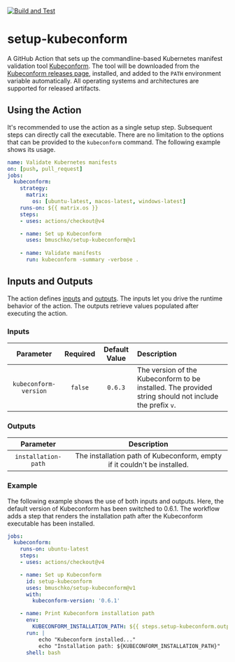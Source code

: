 [![Build and Test](https://github.com/bmuschko/setup-kubeconform/actions/workflows/build-test.yml/badge.svg)](https://github.com/bmuschko/setup-kubeconform/actions/workflows/build-test.yml)

# setup-kubeconform

A GitHub Action that sets up the commandline-based Kubernetes manifest validation tool [Kubeconform](https://github.com/yannh/kubeconform). The tool will be downloaded from the [Kubeconform releases page](https://github.com/yannh/kubeconform/releases), installed, and added to the `PATH` environment variable automatically. All operating systems and architectures are supported for released artifacts.

## Using the Action

It's recommended to use the action as a single setup step. Subsequent steps can directly call the executable. There are no limitation to the options that can be provided to the `kubeconform` command. The following example shows its usage.

```yaml
name: Validate Kubernetes manifests
on: [push, pull_request]
jobs:
  kubeconform:
    strategy:
      matrix:
        os: [ubuntu-latest, macos-latest, windows-latest]
    runs-on: ${{ matrix.os }}
    steps:
    - uses: actions/checkout@v4

    - name: Set up Kubeconform
      uses: bmuschko/setup-kubeconform@v1
    
    - name: Validate manifests
      run: kubeconform -summary -verbose .
```

## Inputs and Outputs

The action defines [inputs](https://docs.github.com/en/actions/creating-actions/metadata-syntax-for-github-actions#inputs) and [outputs](https://docs.github.com/en/actions/creating-actions/metadata-syntax-for-github-actions#outputs-for-docker-container-and-javascript-actions). The inputs let you drive the runtime behavior of the action. The outputs retrieve values populated after executing the action.

### Inputs

|Parameter|Required|Default Value|Description|
|:--:|:--:|:--:|:--|
|`kubeconform-version`|`false`|`0.6.3`|The version of the Kubeconform to be installed. The provided string should not include the prefix `v`.|

### Outputs

|Parameter|Description|
|:--:|:--:|
|`installation-path`|The installation path of Kubeconform, empty if it couldn't be installed.|

### Example

The following example shows the use of both inputs and outputs. Here, the default version of Kubeconform has been switched to 0.6.1. The workflow adds a step that renders the installation path after the Kubeconform executable has been installed.

```yaml
jobs:
  kubeconform:
    runs-on: ubuntu-latest
    steps:
    - uses: actions/checkout@v4

    - name: Set up Kubeconform
      id: setup-kubeconform
      uses: bmuschko/setup-kubeconform@v1
      with:
        kubeconform-version: '0.6.1'

    - name: Print Kubeconform installation path
      env:
        KUBECONFORM_INSTALLATION_PATH: ${{ steps.setup-kubeconform.outputs.installation-path }}
      run: |
          echo "Kubeconform installed..."
          echo "Installation path: ${KUBECONFORM_INSTALLATION_PATH}"
      shell: bash
```
